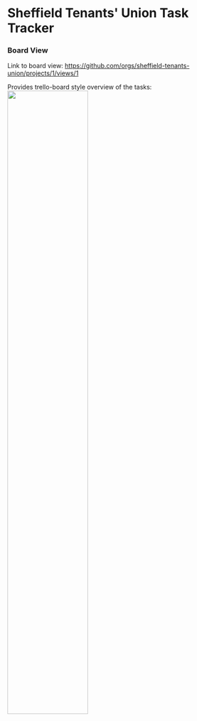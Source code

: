 # Sheffield Tenants' Union Task Tracker

### Board View
Link to board view: https://github.com/orgs/sheffield-tenants-union/projects/1/views/1

Provides trello-board style overview of the tasks:
<img src="https://github.com/user-attachments/assets/05513ead-fcba-4d0b-b244-adb0b5ce7f55" width="60%">

